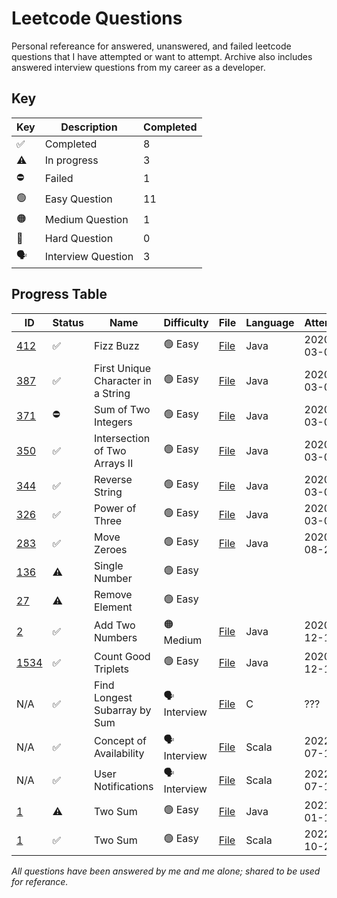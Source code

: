 # Leetcode Questions

Personal refereance for answered, unanswered, and failed leetcode questions that I have attempted or want to attempt.
Archive also includes answered interview questions from my career as a developer.

## Key

| Key                | Description        | Completed |
| ------------------ | ------------------ | --------- |
| :white_check_mark: | Completed          | 8         |
| :warning:          | In progress        | 3         |
| :no_entry:️         | Failed             | 1         |
| :green_circle:     | Easy Question      | 11        |
| :orange_circle:    | Medium Question    | 1         |
| :red_circle:       | Hard Question      | 0         |
| :speaking_head:    | Interview Question | 3         |

## Progress Table

| ID                                                                       | Status             | Name                               | Difficulty                | File                                                                                         | Language | Attempted  | Completed  |
| ------------------------------------------------------------------------ | ------------------ | ---------------------------------- | ------------------------- | -------------------------------------------------------------------------------------------- | -------- | ---------- | ---------- |
| [412](https://leetcode.com/problems/fizz-buzz/)                          | :white_check_mark: | Fizz Buzz                          | :green_circle: Easy       | [File](easy/fizzbuzz/Fizzbuzz.java)                                                          | Java     | 2020-03-05 | 2020-03-05 |
| [387](https://leetcode.com/problems/first-unique-character-in-a-string/) | :white_check_mark: | First Unique Character in a String | :green_circle: Easy       | [File](easy/firstUniqueCharInString/FirstUniqueCharInString.java)                            | Java     | 2020-03-05 | 2020-03-05 |
| [371](https://leetcode.com/problems/sum-of-two-integers/)                | :no_entry:️         | Sum of Two Integers                | :green_circle: Easy       | [File](easy/sumOfTwoIntegers/SumOfTwoIntegers.java)                                          | Java     | 2020-03-06 |            |
| [350](https://leetcode.com/problems/intersection-of-two-arrays-ii/)      | :white_check_mark: | Intersection of Two Arrays II      | :green_circle: Easy       | [File](easy/intersectionOfArraysII/IntersectionOfArraysII.java)                              | Java     | 2020-03-06 | 2020-03-06 |
| [344](https://leetcode.com/problems/reverse-string/)                     | :white_check_mark: | Reverse String                     | :green_circle: Easy       | [File](easy/reverseString/ReverseString.java)                                                | Java     | 2020-03-06 | 2020-03-06 |
| [326](https://leetcode.com/problems/power-of-three/)                     | :white_check_mark: | Power of Three                     | :green_circle: Easy       | [File](easy/powerOfThree/PowerOfThree.java)                                                  | Java     | 2020-03-07 | 2020-03-07 |
| [283](https://leetcode.com/problems/move-zeroes/)                        | :white_check_mark: | Move Zeroes                        | :green_circle: Easy       | [File](easy/moveZeroes/MoveZeroes.java)                                                      | Java     | 2020-08-29 | 2020-08-29 |
| [136](https://leetcode.com/problems/single-number/)                      | :warning:          | Single Number                      | :green_circle: Easy       |                                                                                              |          |            |            |
| [27](https://leetcode.com/problems/remove-element/)                      | :warning:          | Remove Element                     | :green_circle: Easy       |                                                                                              |          |            |            |
| [2](https://leetcode.com/problems/add-two-numbers/)                      | :white_check_mark: | Add Two Numbers                    | :orange_circle: Medium    | [File](medium/addTwoNumbers/AddTwoNumbers.java)                                              | Java     | 2020-12-11 | 2020-12-11 |
| [1534](https://leetcode.com/problems/count-good-triplets/)               | :white_check_mark: | Count Good Triplets                | :green_circle: Easy       | [File](easy/countGoodTriplets/CountGoodTriplets.java)                                        | Java     | 2020-12-13 | 2020-12-18 |
| N/A                                                                      | :white_check_mark:️ | Find Longest Subarray by Sum       | :speaking_head: Interview | [File](_interview/findLongestSubarrayBySum/findLongestSubarrayBySum.c)                       | C        | ???        | ???        |
| N/A                                                                      | :white_check_mark:️ | Concept of Availability            | :speaking_head: Interview | [File](_interview/naturalTransformationsBV/src/main/scala/timeslots/TimeSlots.scala)         | Scala    | 2022-07-10 | 2022-07-10 |
| N/A                                                                      | :white_check_mark:️ | User Notifications                 | :speaking_head: Interview | [File](_interview/naturalTransformationsBV/src/main/scala/notifications/Notifications.scala) | Scala    | 2022-07-10 | 2022-07-10 |
| [1](https://leetcode.com/problems/two-sum/)                              | :warning:          | Two Sum                            | :green_circle: Easy       | [File](easy/twoSum/TwoSum.java)                                                              | Java     | 2021-01-15 |            |
| [1](https://leetcode.com/problems/two-sum/)                              | :white_check_mark: | Two Sum                            | :green_circle: Easy       | [File](easy/twoSum/TwoSum.scala)                                                             | Scala    | 2022-10-21 | 2022-10-21 |

_All questions have been answered by me and me alone; shared to be used for referance._
